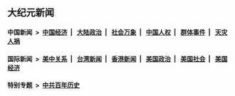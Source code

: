 ## 大纪元新闻

#### 中国新闻 &nbsp;>&nbsp; [中国经济](indexes/ncid283/README.md?08160445) &nbsp;| &nbsp; [大陆政治](indexes/ncid277/README.md?08160445) &nbsp;| &nbsp; [社会万象](indexes/ncid282/README.md?08160445) &nbsp;| &nbsp; [中国人权](indexes/ncid278/README.md?08160445) &nbsp;| &nbsp; [群体事件](indexes/ncid279/README.md?08160445) &nbsp;| &nbsp; [天灾人祸](indexes/ncid280/README.md?08160445)

#### 国际新闻 &nbsp;>&nbsp; [美中关系](indexes/nf1412576/README.md?08160445) &nbsp;| &nbsp; [台湾新闻](indexes/ncid1349361/README.md?08160445) &nbsp;| &nbsp; [香港新闻](indexes/ncid1349362/README.md?08160445) &nbsp;| &nbsp; [美国政治](indexes/ncid1078159/README.md?08160445) &nbsp;| &nbsp; [美国社会](indexes/ncid1078160/README.md?08160445) &nbsp;| &nbsp; [美国经济](indexes/ncid1078158/README.md?08160445)

#### 特别专题 &nbsp;>&nbsp; [中共百年历史](https://github.com/easy2view/epoch-special/blob/master/README.md?08160445)  
